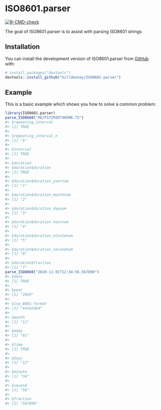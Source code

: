 
<!-- README.md is generated from README.Rmd. Please edit that file -->

# ISO8601.parser

<!-- badges: start -->

[![R-CMD-check](https://github.com/billdenney/ISO8601.parser/workflows/R-CMD-check/badge.svg)](https://github.com/billdenney/ISO8601.parser/actions)
<!-- badges: end -->

The goal of ISO8601.parser is to assist with parsing ISO8601 strings

## Installation

You can install the development version of ISO8601.parser from
[GitHub](https://github.com/) with:

``` r
# install.packages("devtools")
devtools::install_github("billdenney/ISO8601.parser")
```

## Example

This is a basic example which shows you how to solve a common problem:

``` r
library(ISO8601.parser)
parse_ISO8660("R8/P1Y2M3DT4H5M6.7S")
#> $repeating_interval
#> [1] TRUE
#> 
#> $repeating_interval_n
#> [1] "8"
#> 
#> $interval
#> [1] TRUE
#> 
#> $duration
#> $duration$duration
#> [1] TRUE
#> 
#> $duration$duration_yearnum
#> [1] "1"
#> 
#> $duration$duration_monthnum
#> [1] "2"
#> 
#> $duration$duration_daynum
#> [1] "3"
#> 
#> $duration$duration_hournum
#> [1] "4"
#> 
#> $duration$duration_minutenum
#> [1] "5"
#> 
#> $duration$duration_secondnum
#> [1] "6"
#> 
#> $duration$fraction
#> [1] "7"
parse_ISO8660("2020-11-01T12:34:56.567890")
#> $date
#> [1] TRUE
#> 
#> $year
#> [1] "2020"
#> 
#> $iso_8601_format
#> [1] "extended"
#> 
#> $month
#> [1] "11"
#> 
#> $mday
#> [1] "01"
#> 
#> $time
#> [1] TRUE
#> 
#> $hour
#> [1] "12"
#> 
#> $minute
#> [1] "34"
#> 
#> $second
#> [1] "56"
#> 
#> $fraction
#> [1] "567890"
```
